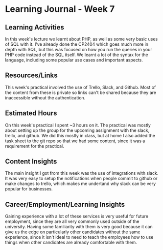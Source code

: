 # Learning Journal - Week 7

## Learning Activities

In this week's lecture we learnt about PHP, as well as some very basic uses of SQL with it. I've already done the CP2404 which goes much more in depth with SQL, but this was focused on how you run the queries in your PHP code instead of the SQL itself. We learnt a lot of the syntax for the language, including some popular use cases and important aspects.

## Resources/Links

This week's practical involved the use of Trello, Slack, and Github. Most of the content from these is private so links can't be shared because they are inaccessible without the authentication.

## Estimated Hours

On this week's practical I spent ~3 hours on it. The practical was mostly about setting up the group for the upcoming assignment with the slack, trello, and github. We did this mostly in class, but at home I also added the task sheet to the git repo so that we had some content, since it was a requirement for the practical.

## Content Insights

The main insight I got from this week was the use of integrations with slack. It was very easy to setup the notifications when people commit to github or make changes to trello, which makes me undertand why slack can be very popular for businesses.

## Career/Employment/Learning Insights

Gaining experience with a lot of these services is very useful for future employment, since they are all very commonly used outside of the university. Having some familiarity with them is very good because it can give us the edge on particularly other candidates without the same experience, since it isn't ideal to need to teach the employees how to use things when other candidates are already comfortable with them.

